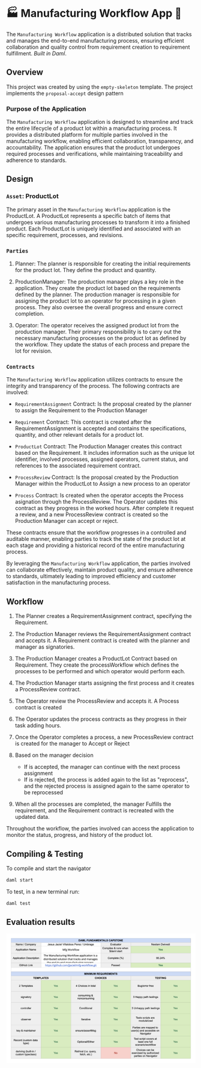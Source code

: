 # 🏭  **Manufacturing Workflow App**  📒 
The `Manufacturing Workflow` application is a distributed solution that tracks and manages the end-to-end manufacturing process, ensuring efficient collaboration and quality control from requirement creation to requirement fulfillment. *Built in Daml*.

## **Overview**
This project was created by using the `empty-skeleton` template. The project implements the `proposal-accept` design pattern

### Purpose of the Application
The `Manufacturing Workflow` application is designed to streamline and track the entire lifecycle of a product lot within a manufacturing process. It provides a distributed platform for multiple parties involved in the manufacturing workflow, enabling efficient collaboration, transparency, and accountability. The application ensures that the product lot undergoes required processes and verifications, while maintaining traceability and adherence to standards.

## **Design**
### `Asset`: ProductLot
The primary asset in the `Manufacturing Workflow` application is the ProductLot. A ProductLot represents a specific batch of items that undergoes various manufacturing processes to transform it into a finished product. Each ProductLot is uniquely identified and associated with an specific requirement, processes, and revisions.

### `Parties`
1. Planner: The planner is responsible for creating the initial requirements for the product lot. They define the product and quantity.

2. ProductionManager: The production manager plays a key role in the application. They create the product lot based on the requirements defined by the planner. The production manager is responsible for assigning the product lot to an operator for processing in a given process. They also oversee the overall progress and ensure correct completion.

3. Operator: The operator receives the assigned product lot from the production manager. Their primary responsibility is to carry out the necessary manufacturing processes on the product lot as defined by the workflow. They update the status of each process and prepare the lot for revision.

### `Contracts`
The `Manufacturing Workflow` application utilizes contracts to ensure the integrity and transparency of the process. The following contracts are involved:

- `RequirementAssignment` Contract: Is the proposal created by the planner to assign the Requirement to the Production Manager

- `Requirement` Contract: This contract is created after the RequirementAssignment is accepted and contains the specifications, quantity, and other relevant details for a product lot.

- `ProductLot` Contract: The Production Manager creates this contract based on the Requirement. It includes information such as the unique lot identifier, involved processes, assigned operators, current status, and references to the associated requirement contract.

- `ProcessReview` Contract: Is the proposal created by the Production Manager within the ProductLot to Assign a new process to an operator

- `Process` Contract: Is created when the operator accepts the Process asignation through the ProcessReview. The Operator updates this contract as they progress in the worked hours. After complete it request a review, and a new ProcessReview contract is created so the Production Manager can accept or reject.

These contracts ensure that the workflow progresses in a controlled and auditable manner, enabling parties to track the state of the product lot at each stage and providing a historical record of the entire manufacturing process.

By leveraging the `Manufacturing Workflow` application, the parties involved can collaborate effectively, maintain product quality, and ensure adherence to standards, ultimately leading to improved efficiency and customer satisfaction in the manufacturing process.

## **Workflow**
1. The Planner creates a RequirementAssignment contract, specifying the Requirement.

2. The Production Manager reviews the RequirementAssignment contract and accepts it. A Requirement contract is created with the planner and manager as signatories.

3. The Production Manager creates a ProductLot Contract based on Requirement. They create the processWorkflow which defines the processes to be performed and which operator would perform each.

4. The Production Manager starts assigning the first process and it creates a ProcessReview contract.

5. The Operator review the ProcessReview and accepts it. A Process contract is created

6. The Operator updates the process contracts as they progress in their task adding hours.

6. Once the Operator completes a process, a new ProcessReview contract is created for the manager to Accept or Reject

7. Based on the manager decision
    - If is accepted, the manager can continue with the next process assignment
    - If is rejected, the process is added again to the list as "reprocess", and the rejected process is assigned again to the same operator to be reprocessed

8. When all the processes are completed, the manager Fulfills the requirement, and the Requirement contract is recreated with the updated data.

Throughout the workflow, the parties involved can access the application to monitor the status, progress, and history of the product lot.

## Compiling & Testing
To compile and start the navigator
```sh
daml start
```
To test, in a new terminal run:
```sh
daml test
```

## Evaluation results
![capstone results](./capstone-results.png "Results")
